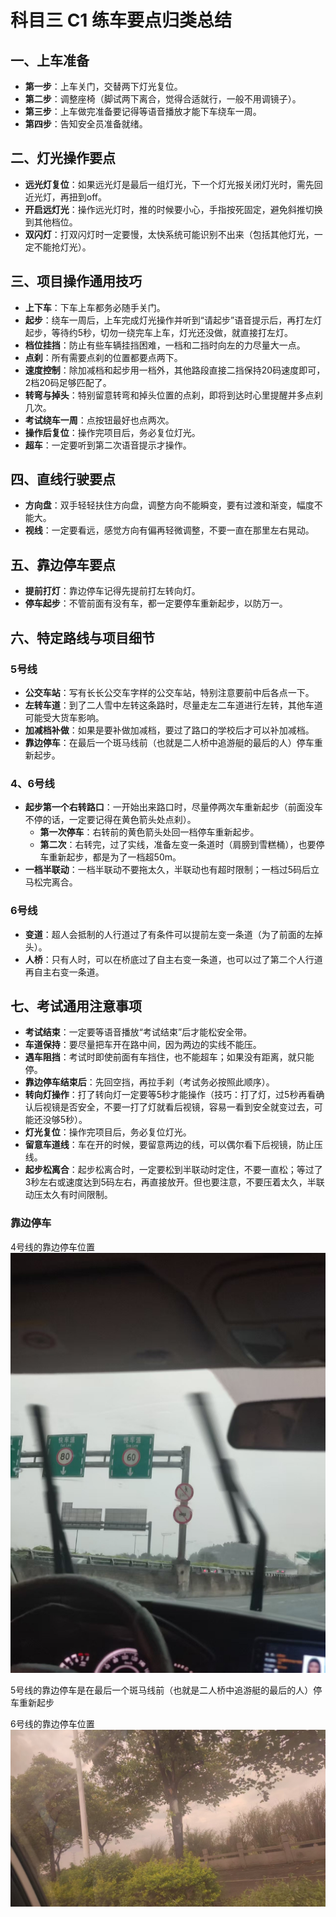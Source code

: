 # 科目三 C1 练车要点归类总结

## 一、上车准备

- **第一步**：上车关门，交替两下灯光复位。
- **第二步**：调整座椅（脚试两下离合，觉得合适就行，一般不用调镜子）。
- **第三步**：上车做完准备要记得等语音播放才能下车绕车一周。
- **第四步**：告知安全员准备就绪。


## 二、灯光操作要点

- **远光灯复位**：如果远光灯是最后一组灯光，下一个灯光报关闭灯光时，需先回近光灯，再扭到off。
- **开启远灯光**：操作远光灯时，推的时候要小心，手指按死固定，避免斜推切换到其他档位。
- **双闪灯**：打双闪灯时一定要慢，太快系统可能识别不出来（包括其他灯光，一定不能抢灯光）。

## 三、项目操作通用技巧

- **上下车**：下车上车都务必随手关门。
- **起步**：绕车一周后，上车完成灯光操作并听到“请起步”语音提示后，再打左灯起步，等待约5秒，切勿一绕完车上车，灯光还没做，就直接打左灯。
- **档位挂挡**：防止有些车辆挂挡困难，一档和二挡时向左的力尽量大一点。
- **点刹**：所有需要点刹的位置都要点两下。
- **速度控制**：除加减档和起步用一档外，其他路段直接二挡保持20码速度即可，2档20码足够匹配了。
- **转弯与掉头**：特别留意转弯和掉头位置的点刹，即将到达时心里提醒并多点刹几次。
- **考试绕车一周**：点按钮最好也点两次。
- **操作后复位**：操作完项目后，务必复位灯光。
- **超车**：一定要听到第二次语音提示才操作。

## 四、直线行驶要点

- **方向盘**：双手轻轻扶住方向盘，调整方向不能瞬变，要有过渡和渐变，幅度不能大。
- **视线**：一定要看远，感觉方向有偏再轻微调整，不要一直在那里左右晃动。

## 五、靠边停车要点

- **提前打灯**：靠边停车记得先提前打左转向灯。
- **停车起步**：不管前面有没有车，都一定要停车重新起步，以防万一。

## 六、特定路线与项目细节

### 5号线

- **公交车站**：写有长长公交车字样的公交车站，特别注意要前中后各点一下。
- **左转车道**：到了二人雪中左转这条路时，尽量走左二车道进行左转，其他车道可能受大货车影响。
- **加减档补做**：如果是要补做加减档，要过了路口的学校后才可以补加减档。
- **靠边停车**：在最后一个斑马线前（也就是二人桥中追游艇的最后的人）停车重新起步。

### 4、6号线

- **起步第一个右转路口**：一开始出来路口时，尽量停两次车重新起步（前面没车不停的话，一定要记得在黄色箭头处点刹）。
  - **第一次停车**：右转前的黄色箭头处回一档停车重新起步。
  - **第二次**：右转完，过了实线，准备左变一条道时（肩膀到雪糕桶），也要停车重新起步，都是为了一档超50m。
- **一档半联动**：一档半联动不要拖太久，半联动也有超时限制；一档过5码后立马松完离合。

### 6号线

- **变道**：超人会抵制的人行道过了有条件可以提前左变一条道（为了前面的左掉头）。
- **人桥**：只有人时，可以在桥底过了自主右变一条道，也可以过了第二个人行道再自主右变一条道。

## 七、考试通用注意事项

- **考试结束**：一定要等语音播放“考试结束”后才能松安全带。
- **车道保持**：要尽量把车开在路中间，因为两边的实线不能压。
- **遇车阻挡**：考试时即使前面有车挡住，也不能超车；如果没有距离，就只能停。
- **靠边停车结束后**：先回空挡，再拉手刹（考试务必按照此顺序）。
- **转向灯操作**：打了转向灯一定要等5秒才能操作（技巧：打了灯，过5秒再看确认后视镜是否安全，不要一打了灯就看后视镜，容易一看到安全就变过去，可能还没够5秒）。
- **灯光复位**：操作完项目后，务必复位灯光。
- **留意车道线**：车在开的时候，要留意两边的线，可以偶尔看下后视镜，防止压线。
- **起步松离合**：起步松离合时，一定要松到半联动时定住，不要一直松；等过了3秒左右或速度达到5码左右，再直接放开。但也要注意，不要压着太久，半联动压太久有时间限制。



### 靠边停车

4号线的靠边停车位置
![图片1](./images/1.jpg)

5号线的靠边停车是在最后一个斑马线前（也就是二人桥中追游艇的最后的人）停车重新起步

6号线的靠边停车位置
![图片二](./images/2.jpg)